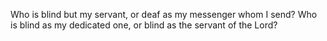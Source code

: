 Who is blind but my servant, or deaf as my messenger whom I send? Who is blind as my dedicated one, or blind as the servant of the Lord?
